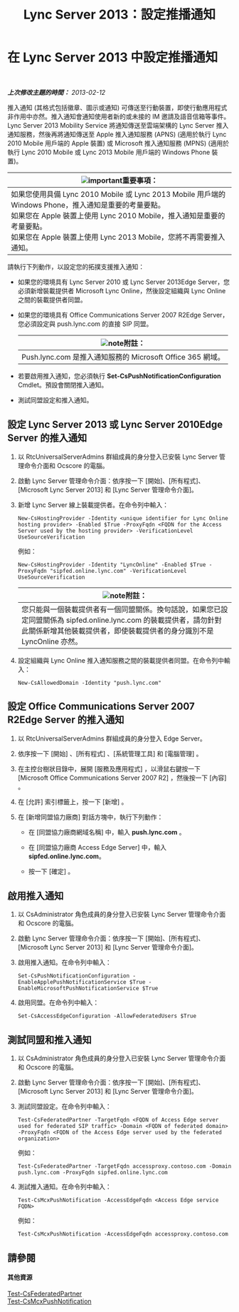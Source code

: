 ﻿---
title: Lync Server 2013：設定推播通知
TOCTitle: 設定推播通知
ms:assetid: d77f2c06-0fe6-45d5-8f08-808ab871b3e0
ms:mtpsurl: https://technet.microsoft.com/zh-tw/library/Hh690047(v=OCS.15)
ms:contentKeyID: 49292454
ms.date: 08/10/2015
mtps_version: v=OCS.15
ms.translationtype: HT
---

# 在 Lync Server 2013 中設定推播通知

 

_**上次修改主題的時間：** 2013-02-12_

推入通知 (其格式包括徽章、圖示或通知) 可傳送至行動裝置，即使行動應用程式非作用中亦然。推入通知會通知使用者新的或未接的 IM 邀請及語音信箱等事件。 Lync Server 2013 Mobility Service 將通知傳送至雲端架構的 Lync Server 推入通知服務，然後再將通知傳送至 Apple 推入通知服務 (APNS) (適用於執行 Lync 2010 Mobile 用戶端的 Apple 裝置) 或 Microsoft 推入通知服務 (MPNS) (適用於執行 Lync 2010 Mobile 或 Lync 2013 Mobile 用戶端的 Windows Phone 裝置)。

<table>
<thead>
<tr class="header">
<th><img src="images/Gg412908.important(OCS.15).gif" title="important" alt="important" />重要事項：</th>
</tr>
</thead>
<tbody>
<tr class="odd">
<td>如果您使用具備 Lync 2010 Mobile 或 Lync 2013 Mobile 用戶端的 Windows Phone，推入通知是重要的考量要點。<br />
如果您在 Apple 裝置上使用 Lync 2010 Mobile，推入通知是重要的考量要點。<br />
如果您在 Apple 裝置上使用 Lync 2013 Mobile，您將不再需要推入通知。</td>
</tr>
</tbody>
</table>


請執行下列動作，以設定您的拓撲支援推入通知：

  - 如果您的環境具有 Lync Server 2010 或 Lync Server 2013Edge Server，您必須新增裝載提供者 Microsoft Lync Online，然後設定組織與 Lync Online 之間的裝載提供者同盟。

  - 如果您的環境具有 Office Communications Server 2007 R2Edge Server，您必須設定與 push.lync.com 的直接 SIP 同盟。
    
    <table>
    <thead>
    <tr class="header">
    <th><img src="images/Gg398811.note(OCS.15).gif" title="note" alt="note" />附註：</th>
    </tr>
    </thead>
    <tbody>
    <tr class="odd">
    <td>Push.lync.com 是推入通知服務的 Microsoft Office 365 網域。</td>
    </tr>
    </tbody>
    </table>


  - 若要啟用推入通知，您必須執行 **Set-CsPushNotificationConfiguration** Cmdlet。預設會關閉推入通知。

  - 測試同盟設定和推入通知。

## 設定 Lync Server 2013 或 Lync Server 2010Edge Server 的推入通知

1.  以 RtcUniversalServerAdmins 群組成員的身分登入已安裝 Lync Server 管理命令介面和 Ocscore 的電腦。

2.  啟動 Lync Server 管理命令介面：依序按一下 \[開始\]、\[所有程式\]、\[Microsoft Lync Server 2013\] 和 \[Lync Server 管理命令介面\]。

3.  新增 Lync Server 線上裝載提供者。在命令列中輸入：
    
        New-CsHostingProvider -Identity <unique identifier for Lync Online hosting provider> -Enabled $True -ProxyFqdn <FQDN for the Access Server used by the hosting provider> -VerificationLevel UseSourceVerification
    
    例如：
    
        New-CsHostingProvider -Identity "LyncOnline" -Enabled $True -ProxyFqdn "sipfed.online.lync.com" -VerificationLevel UseSourceVerification
    
    <table>
    <thead>
    <tr class="header">
    <th><img src="images/Gg398811.note(OCS.15).gif" title="note" alt="note" />附註：</th>
    </tr>
    </thead>
    <tbody>
    <tr class="odd">
    <td>您只能與一個裝載提供者有一個同盟關係。換句話說，如果您已設定同盟關係為 sipfed.online.lync.com 的裝載提供者，請勿針對此關係新增其他裝載提供者，即使裝載提供者的身分識別不是 LyncOnline 亦然。</td>
    </tr>
    </tbody>
    </table>


4.  設定組織與 Lync Online 推入通知服務之間的裝載提供者同盟。在命令列中輸入：
    
        New-CsAllowedDomain -Identity "push.lync.com"

## 設定 Office Communications Server 2007 R2Edge Server 的推入通知

1.  以 RtcUniversalServerAdmins 群組成員的身分登入 Edge Server。

2.  依序按一下 \[開始\] 、\[所有程式\] 、\[系統管理工具\] 和 \[電腦管理\] 。

3.  在主控台樹狀目錄中，展開 \[服務及應用程式\] ，以滑鼠右鍵按一下 \[Microsoft Office Communications Server 2007 R2\] ，然後按一下 \[內容\] 。

4.  在 \[允許\] 索引標籤上，按一下 \[新增\] 。

5.  在 \[新增同盟協力廠商\] 對話方塊中，執行下列動作：
    
      - 在 \[同盟協力廠商網域名稱\] 中，輸入 **push.lync.com** 。
    
      - 在 \[同盟協力廠商 Access Edge Server\] 中，輸入 **sipfed.online.lync.com**。
    
      - 按一下 \[確定\] 。

## 啟用推入通知

1.  以 CsAdministrator 角色成員的身分登入已安裝 Lync Server 管理命令介面和 Ocscore 的電腦。

2.  啟動 Lync Server 管理命令介面：依序按一下 \[開始\]、\[所有程式\]、\[Microsoft Lync Server 2013\] 和 \[Lync Server 管理命令介面\]。

3.  啟用推入通知。在命令列中輸入：
    
        Set-CsPushNotificationConfiguration -EnableApplePushNotificationService $True -EnableMicrosoftPushNotificationService $True

4.  啟用同盟。在命令列中輸入：
    
        Set-CsAccessEdgeConfiguration -AllowFederatedUsers $True

## 測試同盟和推入通知

1.  以 CsAdministrator 角色成員的身分登入已安裝 Lync Server 管理命令介面和 Ocscore 的電腦。

2.  啟動 Lync Server 管理命令介面：依序按一下 \[開始\]、\[所有程式\]、\[Microsoft Lync Server 2013\] 和 \[Lync Server 管理命令介面\]。

3.  測試同盟設定。在命令列中輸入：
    
        Test-CsFederatedPartner -TargetFqdn <FQDN of Access Edge server used for federated SIP traffic> -Domain <FQDN of federated domain> -ProxyFqdn <FQDN of the Access Edge server used by the federated organization>
    
    例如：
    
        Test-CsFederatedPartner -TargetFqdn accessproxy.contoso.com -Domain push.lync.com -ProxyFqdn sipfed.online.lync.com

4.  測試推入通知。在命令列中輸入：
    
        Test-CsMcxPushNotification -AccessEdgeFqdn <Access Edge service FQDN>
    
    例如：
    
        Test-CsMcxPushNotification -AccessEdgeFqdn accessproxy.contoso.com

## 請參閱

#### 其他資源

[Test-CsFederatedPartner](https://docs.microsoft.com/en-us/powershell/module/skype/Test-CsFederatedPartner)  
[Test-CsMcxPushNotification](https://docs.microsoft.com/en-us/powershell/module/skype/Test-CsMcxPushNotification)

